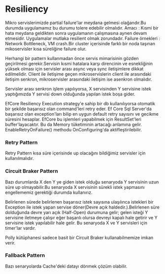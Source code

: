 # Resiliency

Mikro servislerimizde partial failure'lar meydana gelmesi olağandır.Bu durumda uygulamamız bu durumu tolere edebilir olmalıdır.
Amacı : Kısmi bir hata meydana geldikten sonra uygulamanın çalışmasına aynen devam etmesidir.
Uygulamalar mutlaka resilient olmak zorundadır.
Failure örnekleri : Network Bottleneck, VM crash.Bir cluster içerisinde farklı bir noda taşınan mikoservisler kısa süreliğine failure olur.

Herhangi bir pattern kullanmadan önce servis mimarisinin gözden geçirilmesi gerekir.Servisin kısmi hatalara karşı direncinin ve esnekliğinin yüksek olması için servisler arası async veya sync iletişimlere dikkat edilmelidir.
Client ile iletişime geçen mikroservislerin client ile arasındaki iletişim senkron, mikroservisler arasındaki iletişim ise asenkron olmalıdır.

Servisler arası senkron işlem yapılıyorsa, X servisinden Y servisine istek yaptığımızda Y servisi down olduğunda yapılan istek boşa gider.

EfCore Resiliency
Execution strategy'e sahip bir db kullanılıyorsa otomatik bir şekilde başarısız olan command'leri retry eder.
Ef Core Sql Server'da başarısız olan exception'ları bilip en uygun default retry sayısını ve gecikme süresini hesaplar.
EfCore bu işlemleri yapabilmek için ResultSet'leri buffer'layacaktır. Bu da Memory  tüketiminin artacağı anlamına gelir.
EnableRetryOnFailure() methodu OnConfiguring'da aktifleştirilebilir.

### Retry Pattern

Retry Pattern kısa süre içerisinde up olacağını bildiğimiz servisler için kullanılmalıdır.

### Circuit Braker Pattern 

Bazı durumlarda X den Y ye giden istek olduğu senaryoda Y servisinin uzun süre up olmayabilir.Bu senaryoda X servisinin sürekli istek yapmasını engellememiz gerektiği durumda kullanırız.

Belirlenen sürede belirlenen başarısız istek sayısına ulaşılınca istekleri bir Exception ile istek yapan servise döner(Devre açık haldedir.).Belirlenen süre dolduğunda devre yarı açık (Half-Open) durumuna gelir; gelen isteği Y servisine iletmeye çalışır eğer başarılı olursa devreyi kapalı hale getirir ve Y servisine istek yapılabilir hale gelir.
Bu senaryoda X ve Y servisleri için timer'lar vardır.

Polly kütüphanesi sadece basit bir Circuit Braker kullanabilmemize imkan verir.

### Fallback Pattern
Bazı senaryolarda Cache'deki datayı dönmek çözüm olabilir.